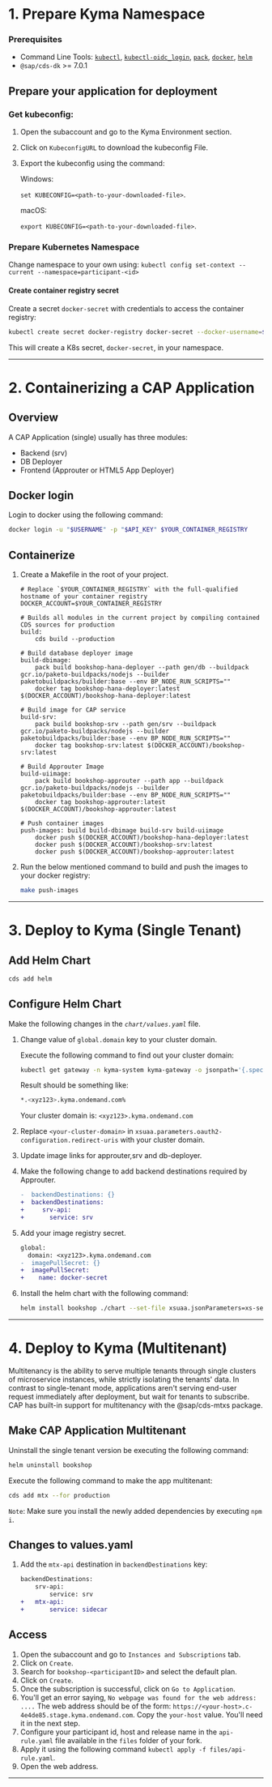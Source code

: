 # 1. Prepare Kyma Namespace

### Prerequisites

- Command Line Tools: [`kubectl`](https://kubernetes.io/de/docs/tasks/tools/install-kubectl/), [`kubectl-oidc_login`](https://github.com/int128/kubelogin#setup), [`pack`](https://buildpacks.io/docs/tools/pack/), [`docker`](https://docs.docker.com/get-docker/), [`helm`](https://helm.sh/docs/intro/install/)
- `@sap/cds-dk` >= 7.0.1

## Prepare your application for deployment

### Get kubeconfig:

1. Open the subaccount and go to the Kyma Environment section.
2. Click on `KubeconfigURL` to download the kubeconfig File.
3. Export the kubeconfig using the command:

    Windows:

    `set KUBECONFIG=<path-to-your-downloaded-file>`.

    macOS:

    `export KUBECONFIG=<path-to-your-downloaded-file>`.

### Prepare Kubernetes Namespace

Change namespace to your own using: `kubectl config set-context --current --namespace=participant-<id>`

#### Create container registry secret


Create a secret `docker-secret` with credentials to access the container registry:

```bash
kubectl create secret docker-registry docker-secret --docker-username=$USERNAME --docker-password=$API_KEY --docker-server=$YOUR_CONTAINER_REGISTRY 
```

This will create a K8s secret, `docker-secret`, in your namespace.

---

# 2. Containerizing a CAP Application

## Overview

A CAP Application (single) usually has three modules:
- Backend (srv)
- DB Deployer
- Frontend (Approuter or HTML5 App Deployer)

## Docker login

Login to docker using the following command:

```bash
docker login -u "$USERNAME" -p "$API_KEY" $YOUR_CONTAINER_REGISTRY
```

## Containerize

1. Create a Makefile in the root of your project.

    ```make
    # Replace `$YOUR_CONTAINER_REGISTRY` with the full-qualified hostname of your container registry
    DOCKER_ACCOUNT=$YOUR_CONTAINER_REGISTRY

    # Builds all modules in the current project by compiling contained CDS sources for production
    build:
        cds build --production

    # Build database deployer image
    build-dbimage:
        pack build bookshop-hana-deployer --path gen/db --buildpack gcr.io/paketo-buildpacks/nodejs --builder paketobuildpacks/builder:base --env BP_NODE_RUN_SCRIPTS=""
        docker tag bookshop-hana-deployer:latest $(DOCKER_ACCOUNT)/bookshop-hana-deployer:latest

    # Build image for CAP service
    build-srv:
        pack build bookshop-srv --path gen/srv --buildpack gcr.io/paketo-buildpacks/nodejs --builder paketobuildpacks/builder:base --env BP_NODE_RUN_SCRIPTS=""
        docker tag bookshop-srv:latest $(DOCKER_ACCOUNT)/bookshop-srv:latest

    # Build Approuter Image
    build-uiimage:
        pack build bookshop-approuter --path app --buildpack gcr.io/paketo-buildpacks/nodejs --builder paketobuildpacks/builder:base --env BP_NODE_RUN_SCRIPTS=""
        docker tag bookshop-approuter:latest $(DOCKER_ACCOUNT)/bookshop-approuter:latest

    # Push container images
    push-images: build build-dbimage build-srv build-uiimage
        docker push $(DOCKER_ACCOUNT)/bookshop-hana-deployer:latest
        docker push $(DOCKER_ACCOUNT)/bookshop-srv:latest
        docker push $(DOCKER_ACCOUNT)/bookshop-approuter:latest
    ```

2. Run the below mentioned command to build and push the images to your docker registry:
    ```bash
    make push-images
    ```

---

# 3. Deploy to Kyma (Single Tenant)

## Add Helm Chart

```bash
cds add helm
```

## Configure Helm Chart

Make the following changes in the _`chart/values.yaml`_ file.

1. Change value of `global.domain` key to your cluster domain. 

    Execute the following command to find out your cluster domain:

    ```bash
    kubectl get gateway -n kyma-system kyma-gateway -o jsonpath='{.spec.servers[0].hosts[0]}'
    ```

    Result should be something like:
    ```bash
    *.<xyz123>.kyma.ondemand.com%
    ```

    Your cluster domain is: `<xyz123>.kyma.ondemand.com`

2. Replace `<your-cluster-domain>` in `xsuaa.parameters.oauth2-configuration.redirect-uris` with your cluster domain.

3. Update image links for approuter,srv and db-deployer.

4. Make the following change to add backend destinations required by Approuter.
   
    ```diff
    -  backendDestinations: {}
    +  backendDestinations:
    +     srv-api:
    +       service: srv
    ```

5. Add your image registry secret.

    ```diff
    global:
      domain: <xyz123>.kyma.ondemand.com
    -  imagePullSecret: {}
    +  imagePullSecret:
    +    name: docker-secret
    ```

6. Install the helm chart with the following command:

    ```bash
    helm install bookshop ./chart --set-file xsuaa.jsonParameters=xs-security.json
    ```

---


# 4. Deploy to Kyma (Multitenant)

Multitenancy is the ability to serve multiple tenants through single clusters of microservice instances, while strictly isolating the tenants' data.
In contrast to single-tenant mode, applications aren't serving end-user request immediately after deployment, but wait for tenants to subscribe.
CAP has built-in support for multitenancy with the @sap/cds-mtxs package.

## Make CAP Application Multitenant

Uninstall the single tenant version be executing the following command:

```bash
helm uninstall bookshop
```

Execute the following command to make the app multitenant:

```bash
cds add mtx --for production
```

`Note`: Make sure you install the newly added dependencies by executing `npm i`.

## Changes to values.yaml

1. Add the `mtx-api` destination in `backendDestinations` key:

    ```diff
    backendDestinations:
        srv-api:
            service: srv
    +   mtx-api:
    +       service: sidecar
    ```

## Access

1. Open the subaccount and go to `Instances and Subscriptions` tab.
2. Click on `Create`.
3. Search for `bookshop-<participantID>` and select the default plan.
4. Click on `Create`.
5. Once the subscription is successful, click on `Go to Application`.
6. You'll get an error saying, `No webpage was found for the web address: ....` The web address should be of the form: `https://<your-host>.c-4e4de85.stage.kyma.ondemand.com`. Copy the `your-host` value. You'll need it in the next step.
7. Configure your participant id, host and release name in the `api-rule.yaml` file available in the `files` folder of your fork.
8. Apply it using the following command `kubectl apply -f files/api-rule.yaml`.
9. Open the web address.


---
